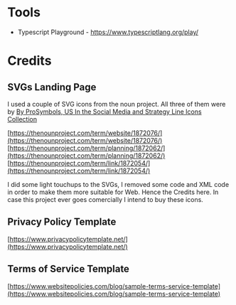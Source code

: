 # Tools

-   Typescript Playground - https://www.typescriptlang.org/play/

# Credits

## SVGs Landing Page

I used a couple of SVG icons from the noun project.
All three of them were by [By ProSymbols, US
In the Social Media and Strategy Line Icons Collection](https://thenounproject.com/prosymbols/)

[https://thenounproject.com/term/website/1872076/](https://thenounproject.com/term/website/1872076/)
[https://thenounproject.com/term/planning/1872062/](https://thenounproject.com/term/planning/1872062/)
[https://thenounproject.com/term/link/1872054/](https://thenounproject.com/term/link/1872054/)

I did some light touchups to the SVGs, I removed some code and XML code in order to make them more suitable for Web. Hence the Credits here.
In case this project ever goes comercially I intend to buy these icons.

## Privacy Policy Template

[https://www.privacypolicytemplate.net/](https://www.privacypolicytemplate.net/)

## Terms of Service Template

[https://www.websitepolicies.com/blog/sample-terms-service-template](https://www.websitepolicies.com/blog/sample-terms-service-template)
